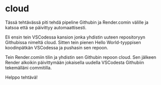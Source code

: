 # cloud
Tässä tehtävässä piti tehdä pipeline Githubin ja Render.comin välille ja katsoa
että se päivittyy automaattisesti.

Eli ensin tein VSCodessa kansion jonka yhdistin uuteen repositoryyn Githubissa
nimeltä cloud. Sitten tein pienen Hello World-tyyppisen koodinpätkän VSCodessa 
ja pushasin sen repoon.

Tein Render.comiin tilin ja yhdistin sen Githubin repoon cloud. Sen jälkeen Render
alkoikin päivittymään jokaisella uudella VSCodesta Githubiin tekemälläni commitilla.

Helppo tehtävä!
